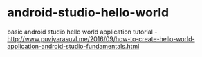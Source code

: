 # android-studio-hello-world
basic android studio hello world application
tutorial - http://www.puviyarasuvl.me/2016/09/how-to-create-hello-world-application-android-studio-fundamentals.html
